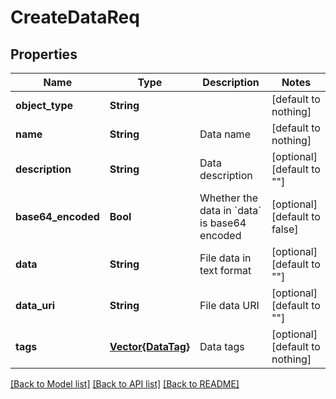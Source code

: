 # CreateDataReq


## Properties
Name | Type | Description | Notes
------------ | ------------- | ------------- | -------------
**object_type** | **String** |  | [default to nothing]
**name** | **String** | Data name | [default to nothing]
**description** | **String** | Data description | [optional] [default to ""]
**base64_encoded** | **Bool** | Whether the data in &#x60;data&#x60; is base64 encoded | [optional] [default to false]
**data** | **String** | File data in text format | [optional] [default to ""]
**data_uri** | **String** | File data URI | [optional] [default to ""]
**tags** | [**Vector{DataTag}**](DataTag.md) | Data tags | [optional] [default to nothing]


[[Back to Model list]](../README.md#models) [[Back to API list]](../README.md#api-endpoints) [[Back to README]](../README.md)


